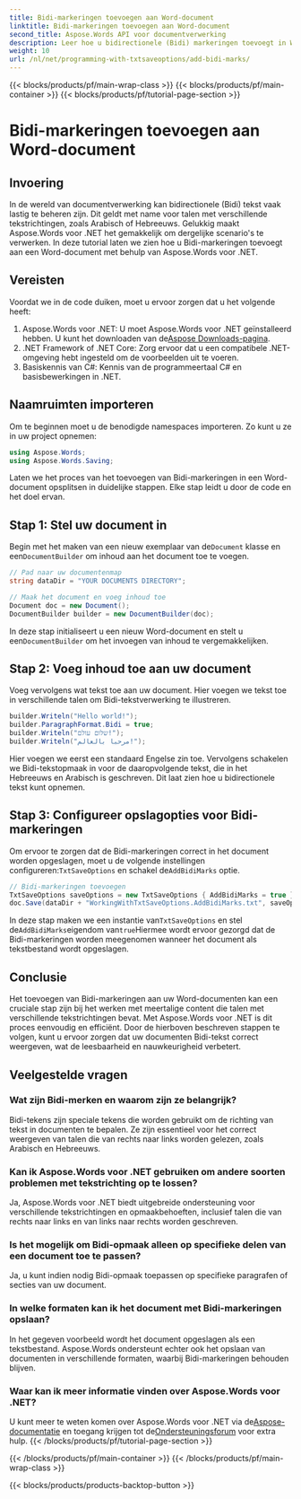 ```yaml
---
title: Bidi-markeringen toevoegen aan Word-document
linktitle: Bidi-markeringen toevoegen aan Word-document
second_title: Aspose.Words API voor documentverwerking
description: Leer hoe u bidirectionele (Bidi) markeringen toevoegt in Word-documenten met Aspose.Words voor .NET met deze gids. Zorg voor de juiste tekstrichting voor meertalige content.
weight: 10
url: /nl/net/programming-with-txtsaveoptions/add-bidi-marks/
---
```


{{< blocks/products/pf/main-wrap-class >}}
{{< blocks/products/pf/main-container >}}
{{< blocks/products/pf/tutorial-page-section >}}

# Bidi-markeringen toevoegen aan Word-document

## Invoering

In de wereld van documentverwerking kan bidirectionele (Bidi) tekst vaak lastig te beheren zijn. Dit geldt met name voor talen met verschillende tekstrichtingen, zoals Arabisch of Hebreeuws. Gelukkig maakt Aspose.Words voor .NET het gemakkelijk om dergelijke scenario's te verwerken. In deze tutorial laten we zien hoe u Bidi-markeringen toevoegt aan een Word-document met behulp van Aspose.Words voor .NET.

## Vereisten

Voordat we in de code duiken, moet u ervoor zorgen dat u het volgende heeft:

1. Aspose.Words voor .NET: U moet Aspose.Words voor .NET geïnstalleerd hebben. U kunt het downloaden van de[Aspose Downloads-pagina](https://releases.aspose.com/words/net/).
2. .NET Framework of .NET Core: Zorg ervoor dat u een compatibele .NET-omgeving hebt ingesteld om de voorbeelden uit te voeren.
3. Basiskennis van C#: Kennis van de programmeertaal C# en basisbewerkingen in .NET.

## Naamruimten importeren

Om te beginnen moet u de benodigde namespaces importeren. Zo kunt u ze in uw project opnemen:

```csharp
using Aspose.Words;
using Aspose.Words.Saving;
```

Laten we het proces van het toevoegen van Bidi-markeringen in een Word-document opsplitsen in duidelijke stappen. Elke stap leidt u door de code en het doel ervan.

## Stap 1: Stel uw document in

 Begin met het maken van een nieuw exemplaar van de`Document` klasse en een`DocumentBuilder` om inhoud aan het document toe te voegen.

```csharp
// Pad naar uw documentenmap
string dataDir = "YOUR DOCUMENTS DIRECTORY";

// Maak het document en voeg inhoud toe
Document doc = new Document();
DocumentBuilder builder = new DocumentBuilder(doc);
```

 In deze stap initialiseert u een nieuw Word-document en stelt u een`DocumentBuilder` om het invoegen van inhoud te vergemakkelijken.

## Stap 2: Voeg inhoud toe aan uw document

Voeg vervolgens wat tekst toe aan uw document. Hier voegen we tekst toe in verschillende talen om Bidi-tekstverwerking te illustreren.

```csharp
builder.Writeln("Hello world!");
builder.ParagraphFormat.Bidi = true;
builder.Writeln("שלום עולם!");
builder.Writeln("مرحبا بالعالم!");
```

Hier voegen we eerst een standaard Engelse zin toe. Vervolgens schakelen we Bidi-tekstopmaak in voor de daaropvolgende tekst, die in het Hebreeuws en Arabisch is geschreven. Dit laat zien hoe u bidirectionele tekst kunt opnemen.

## Stap 3: Configureer opslagopties voor Bidi-markeringen

 Om ervoor te zorgen dat de Bidi-markeringen correct in het document worden opgeslagen, moet u de volgende instellingen configureren:`TxtSaveOptions` en schakel de`AddBidiMarks` optie.

```csharp
// Bidi-markeringen toevoegen
TxtSaveOptions saveOptions = new TxtSaveOptions { AddBidiMarks = true };
doc.Save(dataDir + "WorkingWithTxtSaveOptions.AddBidiMarks.txt", saveOptions);
```

 In deze stap maken we een instantie van`TxtSaveOptions` en stel de`AddBidiMarks`eigendom van`true`Hiermee wordt ervoor gezorgd dat de Bidi-markeringen worden meegenomen wanneer het document als tekstbestand wordt opgeslagen.

## Conclusie

Het toevoegen van Bidi-markeringen aan uw Word-documenten kan een cruciale stap zijn bij het werken met meertalige content die talen met verschillende tekstrichtingen bevat. Met Aspose.Words voor .NET is dit proces eenvoudig en efficiënt. Door de hierboven beschreven stappen te volgen, kunt u ervoor zorgen dat uw documenten Bidi-tekst correct weergeven, wat de leesbaarheid en nauwkeurigheid verbetert.

## Veelgestelde vragen

### Wat zijn Bidi-merken en waarom zijn ze belangrijk?
Bidi-tekens zijn speciale tekens die worden gebruikt om de richting van tekst in documenten te bepalen. Ze zijn essentieel voor het correct weergeven van talen die van rechts naar links worden gelezen, zoals Arabisch en Hebreeuws.

### Kan ik Aspose.Words voor .NET gebruiken om andere soorten problemen met tekstrichting op te lossen?
Ja, Aspose.Words voor .NET biedt uitgebreide ondersteuning voor verschillende tekstrichtingen en opmaakbehoeften, inclusief talen die van rechts naar links en van links naar rechts worden geschreven.

### Is het mogelijk om Bidi-opmaak alleen op specifieke delen van een document toe te passen?
Ja, u kunt indien nodig Bidi-opmaak toepassen op specifieke paragrafen of secties van uw document.

### In welke formaten kan ik het document met Bidi-markeringen opslaan?
In het gegeven voorbeeld wordt het document opgeslagen als een tekstbestand. Aspose.Words ondersteunt echter ook het opslaan van documenten in verschillende formaten, waarbij Bidi-markeringen behouden blijven.

### Waar kan ik meer informatie vinden over Aspose.Words voor .NET?
 U kunt meer te weten komen over Aspose.Words voor .NET via de[Aspose-documentatie](https://reference.aspose.com/words/net/) en toegang krijgen tot de[Ondersteuningsforum](https://forum.aspose.com/c/words/8) voor extra hulp.
{{< /blocks/products/pf/tutorial-page-section >}}

{{< /blocks/products/pf/main-container >}}
{{< /blocks/products/pf/main-wrap-class >}}

{{< blocks/products/products-backtop-button >}}
